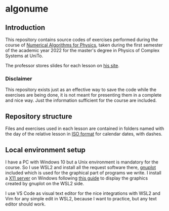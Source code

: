 # algonume
## Introduction
This repository contains source codes of exercises performed during the course of [Numerical Algorithms for Physics](https://fisica-sc.campusnet.unito.it/do/corsi.pl/Show?_id=3881), taken during the first semester of the academic year 2022 for the master's degree in Physics of Complex Systems at UniTo.

The professor stores slides for each lesson on [his site](http://personalpages.to.infn.it/%7emignone/Numerical_Algorithms/).

### Disclaimer
This repository exists just as an effective way to save the code while the exercises are being done, it is not meant for presenting them in a complete and nice way. Just the information sufficient for the course are included.

## Repository structure
Files and exercises used in each lesson are contained in folders named with the day of the relative lesson in [ISO format](https://en.wikipedia.org/wiki/ISO_8601#Dates) for calendar dates, with dashes.

## Local environment setup
I have a PC with Windows 10 but a Unix environment is mandatory for the course. So I use WSL2 and install all the request software there, [gnuplot](http://www.gnuplot.info/) included which is used for the graphical part of programs we write. I install a [X11 server](https://sourceforge.net/projects/xming/) on Windows following [this guide](https://blog.karatos.in/a?ID=01700-6d257862-8225-4d2a-b4cd-140b2fba8020) to display the graphics created by gnuplot on the WSL2 side.

I use VS Code as visual text editor for the nice integrations with WSL2 and Vim for any simple edit in WSL2, because I want to practice, but any text editor should work.
